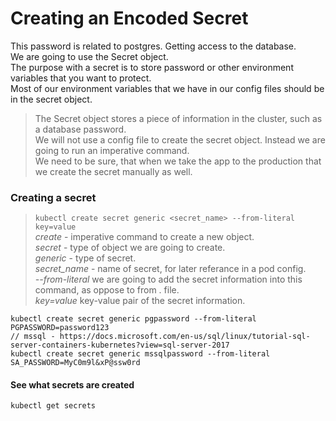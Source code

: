 # Creating an Encoded Secret
This password is related to postgres. Getting access to the database.  
We are going to use the Secret object.  
The purpose with a secret is to store password or other environment variables that you want to protect.  
Most of our environment variables that we have in our config files should be in the secret object.  
> The Secret object stores a piece of information in the cluster, such as a database password.  
We will not use a config file to create the secret object. Instead we are going to run an imperative command.  
We need to be sure, that when we take the app to the production that we create the secret manually as well.  
### Creating a secret
> ```kubectl create secret generic <secret_name> --from-literal key=value```  
*create* - imperative command to create a new object.  
*secret* - type of object we are going to create.  
*generic* - type of secret.  
*secret_name* - name of secret, for later referance in a pod config.  
*--from-literal* we are going to add the secret information into this command, as oppose to from . file.  
*key=value* key-value pair of the secret information.  
```
kubectl create secret generic pgpassword --from-literal PGPASSWORD=password123
// mssql - https://docs.microsoft.com/en-us/sql/linux/tutorial-sql-server-containers-kubernetes?view=sql-server-2017  
kubectl create secret generic mssqlpassword --from-literal SA_PASSWORD=MyC0m9l&xP@ssw0rd
```  
#### See what secrets are created
```kubectl get secrets```  
